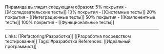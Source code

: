 Пирамида выглядит следующим образом:
5% покрытия - [[Исследовательские тесты]]
10% покрытия - [[Системные тесты]]
20% покрытия - [[Интеграционные тесты]]
50% покрытия - [[Компонентные тесты]]
100% покрытия - [[Функциональные тесты]]
___
Links: [[Refactoring/Разработка]] [[Разработка посредством тестирования]]
Tags: #разработка 
References: [[Идеальный программист]]